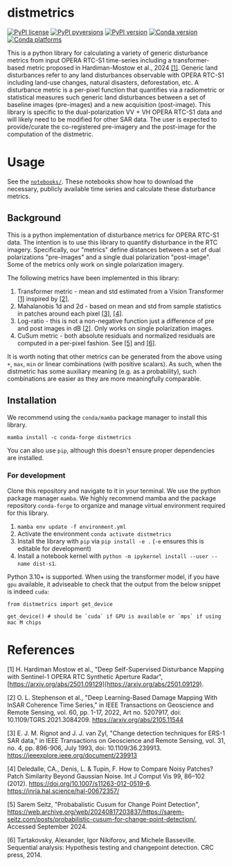 # distmetrics 

[![PyPI license](https://img.shields.io/pypi/l/distmetrics.svg)](https://pypi.python.org/pypi/distmetrics/)
[![PyPI pyversions](https://img.shields.io/pypi/pyversions/distmetrics.svg)](https://pypi.python.org/pypi/distmetrics/)
[![PyPI version](https://img.shields.io/pypi/v/distmetrics.svg)](https://pypi.python.org/pypi/distmetrics/)
[![Conda version](https://img.shields.io/conda/vn/conda-forge/distmetrics)](https://anaconda.org/conda-forge/distmetrics)
[![Conda platforms](https://img.shields.io/conda/pn/conda-forge/distmetrics)](https://anaconda.org/conda-forge/distmetrics)

This is a python library for calculating a variety of generic disturbance metrics from input OPERA RTC-S1 time-series including a transformer-based metric proposed in Hardiman-Mostow et al., 2024 [[1]](#1).
Generic land disturbances refer to any land disturbances observable with OPERA RTC-S1 including land-use changes, natural disasters, deforestation, etc.
A disturbance metric is a per-pixel function that quantifies via a radiometric or statistical measures such generic land disturbances between a set of baseline images (pre-images) and a new acquisition (post-image).
This library is specific to the dual-polarization VV $+$ VH OPERA RTC-S1 data and will likely need to be modified for other SAR data.
The user is expected to provide/curate the co-registered pre-imagery and the post-image for the computation of the distmetric.

# Usage

See the [`notebooks/`](notebooks/). 
These notebooks show how to download the necessary, publicly available time series and calculate these disturbance metrics.


## Background

This is a python implementation of disturbance metrics for OPERA RTC-S1 data. The intention is to use this library to quantify disturbance in the RTC imagery. Specifically, our "metrics" define distances between a set of dual polarizations "pre-images" and a single dual polarization "post-image". Some of the metrics only work on single polarization imagery.

The following metrics have been implemented in this library:

1. Transformer metric - mean and std estimated from a Vision Transformer [[1]](#1) inspired by [[2]](#2).
2. Mahalanobis 1d and 2d  - based on mean and std from sample statistics in patches around each pixel [[3]](#3), [[4]](#4).
3. Log-ratio - this is not a non-negative function just a difference of pre and post images in dB [[2]](#1). Only works on single polarization images.
4. CuSum metric - both absolute residuals and normalized residuals are computed in a per-pixel fashion. See [[5]](#5) and [[6]](#6).

It is worth noting that other metrics can be generated from the above using `+`, `max`, `min` or linear combinations (with positive scalars). As such, when the distmetric has some auxiliary meaning (e.g. as a probability), such combinations are easier as they are more meaningfully comparable.

## Installation

We recommend using the `conda/mamba` package manager to install this library.

```
mamba install -c conda-forge distmetrics
```

You can also use `pip`, although this doesn't ensure proper dependencies are installed.


### For development

Clone this repository and navigate to it in your terminal. We use the python package manager `mamba`. We highly recommend mamba and the package repository `conda-forge` to organize and manage virtual environment required for this library.

1. `mamba env update -f environment.yml`
2. Activate the environment `conda activate distmetrics`
3. Install the library with `pip` via `pip install -e .` (`-e` ensures this is editable for development)
4. Install a notebook kernel with `python -m ipykernel install --user --name dist-s1`.

Python 3.10+ is supported. When using the transformer model, if you have `gpu` available, it adviseable to check that the output from the below snippet is indeed `cuda`:

```
from distmetrics import get_device

get_device() # should be `cuda` if GPU is available or `mps` if using mac M chips
```

# References

<a id=1>[1]</a> H. Hardiman Mostow et al., "Deep Self-Supervised Disturbance Mapping with Sentinel-1 OPERA RTC Synthetic Aperture Radar", [https://arxiv.org/abs/2501.09129](https://arxiv.org/abs/2501.09129).

<a id=2>[2]</a> O. L. Stephenson et al., "Deep Learning-Based Damage Mapping With InSAR Coherence Time Series," in IEEE Transactions on Geoscience and Remote Sensing, vol. 60, pp. 1-17, 2022, Art no. 5207917, doi: 10.1109/TGRS.2021.3084209. https://arxiv.org/abs/2105.11544 

<a id="3">[3]</a> E. J. M. Rignot and J. J. van Zyl, "Change detection techniques for ERS-1 SAR data," in IEEE Transactions on Geoscience and Remote Sensing, vol. 31, no. 4, pp. 896-906, July 1993, doi: 10.1109/36.239913. https://ieeexplore.ieee.org/document/239913 

<a id=4>[4]</a> Deledalle, CA., Denis, L. & Tupin, F. How to Compare Noisy Patches? Patch Similarity Beyond Gaussian Noise. Int J Comput Vis 99, 86–102 (2012). https://doi.org/10.1007/s11263-012-0519-6. https://inria.hal.science/hal-00672357/

<a id=5>[5]</a> Sarem Seitz, "Probabalistic Cusum for Change Point Detection", https://web.archive.org/web/20240817203837/https://sarem-seitz.com/posts/probabilistic-cusum-for-change-point-detection/, Accessed September 2024.

<a id=6>[6]</a> Tartakovsky, Alexander, Igor Nikiforov, and Michele Basseville. Sequential analysis: Hypothesis testing and changepoint detection. CRC press, 2014.
